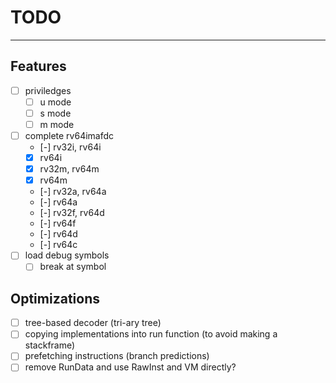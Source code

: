 # TODO

---

## Features

- [ ] priviledges
  - [ ] u mode
  - [ ] s mode
  - [ ] m mode
- [ ] complete rv64imafdc
  - [-] rv32i, rv64i
  - [x] rv64i
  - [x] rv32m, rv64m
  - [x] rv64m
  - [-] rv32a, rv64a
  - [-] rv64a
  - [-] rv32f, rv64d
  - [-] rv64f
  - [-] rv64d
  - [-] rv64c
- [ ] load debug symbols
  - [ ] break at symbol

## Optimizations

- [ ] tree-based decoder (tri-ary tree)
- [ ] copying implementations into run function (to avoid making a stackframe)
- [ ] prefetching instructions (branch predictions)
- [ ] remove RunData and use RawInst and VM directly?
